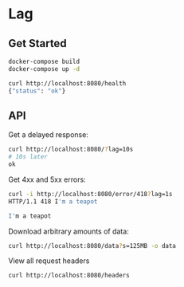 # Lag

## Get Started

```sh
docker-compose build
docker-compose up -d
```

```sh
curl http://localhost:8080/health
{"status": "ok"}
```

## API

Get a delayed response:
```sh
curl http://localhost:8080/?lag=10s
# 10s later
ok
```

Get 4xx and 5xx errors:
```sh
curl -i http://localhost:8080/error/418?lag=1s
HTTP/1.1 418 I'm a teapot

I'm a teapot
```

Download arbitrary amounts of data:
```sh
curl http://localhost:8080/data?s=125MB -o data
```

View all request headers
```sh
curl http://localhost:8080/headers
```
